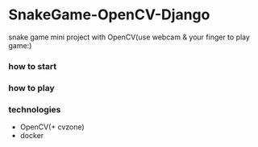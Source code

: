 # SnakeGame-OpenCV-Django
snake game mini project with OpenCV(use webcam & your finger to play game:)
### how to start

### how to play

### technologies
<ul>
    <li>OpenCV(+ cvzone)</li>
    <li>docker</li>
</ul>
